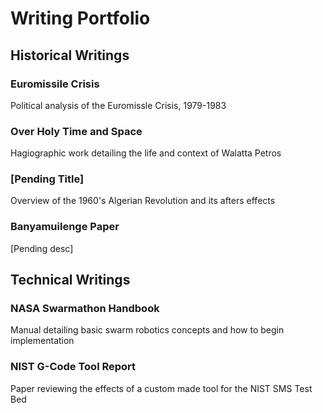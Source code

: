 # Writing Portfolio
## Historical Writings
### Euromissile Crisis

Political analysis of the Euromissle Crisis, 1979-1983
### Over Holy Time and Space

Hagiographic work detailing the life and context of Walatta Petros
### [Pending Title]

Overview of the 1960's Algerian Revolution and its afters effects
### Banyamuilenge Paper

[Pending desc]
## Technical Writings
### NASA Swarmathon Handbook

Manual detailing basic swarm robotics concepts and how to begin implementation
### NIST G-Code Tool Report

Paper reviewing the effects of a custom made tool for the NIST SMS Test Bed